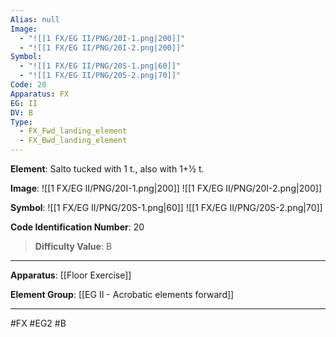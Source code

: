 ```yaml
---
Alias: null
Image:
  - "![[1 FX/EG II/PNG/20I-1.png|200]]"
  - "![[1 FX/EG II/PNG/20I-2.png|200]]"
Symbol:
  - "![[1 FX/EG II/PNG/20S-1.png|60]]"
  - "![[1 FX/EG II/PNG/20S-2.png|70]]"
Code: 20
Apparatus: FX
EG: II
DV: B
Type:
  - FX_Fwd_landing_element
  - FX_Bwd_landing_element
---
```

**Element**: Salto tucked with 1 t., also with 1+1⁄2 t.

**Image**:
![[1 FX/EG II/PNG/20I-1.png|200]]
![[1 FX/EG II/PNG/20I-2.png|200]]

**Symbol**:
![[1 FX/EG II/PNG/20S-1.png|60]]
![[1 FX/EG II/PNG/20S-2.png|70]]

**Code Identification Number**: 20

>**Difficulty Value**: B

___
**Apparatus**: [[Floor Exercise]]

**Element Group**: [[EG II - Acrobatic elements forward]]
___
#FX #EG2 #B
